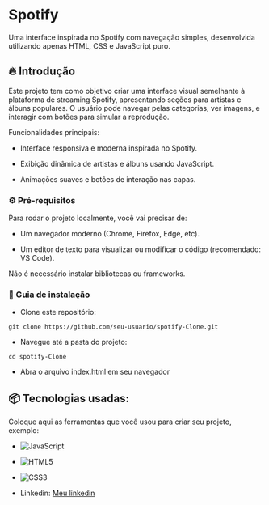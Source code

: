 # Spotify

Uma interface inspirada no Spotify com navegação simples, desenvolvida utilizando apenas HTML, CSS e JavaScript puro.

## 🔥 Introdução

Este projeto tem como objetivo criar uma interface visual semelhante à plataforma de streaming Spotify, apresentando seções para artistas e álbuns populares.
O usuário pode navegar pelas categorias, ver imagens, e interagir com botões para simular a reprodução.

Funcionalidades principais:

* Interface responsiva e moderna inspirada no Spotify.

* Exibição dinâmica de artistas e álbuns usando JavaScript.

* Animações suaves e botões de interação nas capas.
### ⚙️ Pré-requisitos

Para rodar o projeto localmente, você vai precisar de:

* Um navegador moderno (Chrome, Firefox, Edge, etc).

* Um editor de texto para visualizar ou modificar o código (recomendado: VS Code).

Não é necessário instalar bibliotecas ou frameworks.

### 🔨 Guia de instalação

* Clone este repositório:
```
git clone https://github.com/seu-usuario/spotify-Clone.git
```
* Navegue até a pasta do projeto:
```
cd spotify-Clone
```
* Abra o arquivo index.html em seu navegador

## 📦 Tecnologias usadas:

Coloque aqui as ferramentas que você usou para criar seu projeto, exemplo:

* ![JavaScript](https://img.shields.io/badge/javascript-%23323330.svg?style=for-the-badge&logo=javascript&logoColor=%23F7DF1E)
* ![HTML5](https://img.shields.io/badge/html5-%23E34F26.svg?style=for-the-badge&logo=html5&logoColor=white)
* ![CSS3](https://img.shields.io/badge/css3-%231572B6.svg?style=for-the-badge&logo=css3&logoColor=white)


* Linkedin:
[Meu linkedin](https://www.linkedin.com/in/renan-batista/)
